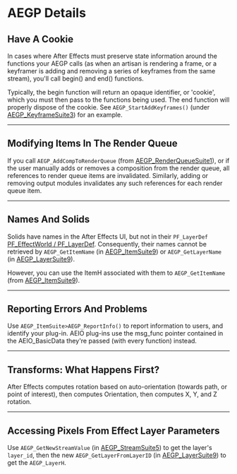 # AEGP Details

## Have A Cookie

In cases where After Effects must preserve state information around the functions your AEGP calls (as when an artisan is rendering a frame, or a keyframer is adding and removing a series of keyframes from the same stream), you'll call begin() and end() functions.

Typically, the begin function will return an opaque identifier, or 'cookie', which you must then pass to the functions being used. The end function will properly dispose of the cookie. See `AEGP_StartAddKeyframes()` (under [AEGP_KeyframeSuite3](aegp-suites.md#aegps-aegp-suites-aegp-keyframesuite)) for an example.

---

## Modifying Items In The Render Queue

If you call `AEGP_AddCompToRenderQueue` (from [AEGP_RenderQueueSuite1](aegp-suites.md#aegps-aegp-suites-aegp-renderqueuesuite)), or if the user manually adds or removes a composition from the render queue, all references to render queue items are invalidated. Similarly, adding or removing output modules invalidates any such references for each render queue item.

---

## Names And Solids

Solids have names in the After Effects UI, but not in their `PF_LayerDef` [PF_EffectWorld / PF_LayerDef](../effect-basics/PF_EffectWorld.md#effect-basics-pf-effectworld). Consequently, their names cannot be retrieved by `AEGP_GetItemName` (in [AEGP_ItemSuite9](aegp-suites.md#aegps-aegp-suites-aegp-itemsuite)) or `AEGP_GetLayerName` (in [AEGP_LayerSuite9](aegp-suites.md#aegps-aegp-suites-aegp-layersuite)).

However, you can use the ItemH associated with them to `AEGP_GetItemName` (from [AEGP_ItemSuite9](aegp-suites.md#aegps-aegp-suites-aegp-itemsuite)).

---

## Reporting Errors And Problems

Use `AEGP_ItemSuite>AEGP_ReportInfo()` to report information to users, and identify your plug-in. AEIO plug-ins use the msg_func pointer contained in the AEIO_BasicData they're passed (with every function) instead.

---

## Transforms: What Happens First?

After Effects computes rotation based on auto-orientation (towards path, or point of interest), then computes Orientation, then computes X, Y, and Z rotation.

---

## Accessing Pixels From Effect Layer Parameters

Use `AEGP_GetNewStreamValue` (in [AEGP_StreamSuite5](aegp-suites.md#aegps-aegp-suites-aegp-streamsuite)) to get the layer's `layer_id`, then the new `AEGP_GetLayerFromLayerID` (in [AEGP_LayerSuite9](aegp-suites.md#aegps-aegp-suites-aegp-layersuite)) to get the `AEGP_LayerH`.

